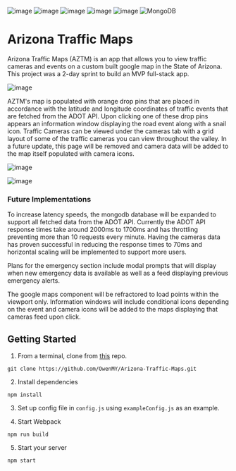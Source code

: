 ![image](https://img.shields.io/badge/JavaScript-323330?style=for-the-badge&logo=javascript&logoColor=F7DF1E) ![image](https://img.shields.io/badge/React-20232A?style=for-the-badge&logo=react&logoColor=61DAFB) ![image](https://img.shields.io/badge/CSS3-1572B6?style=for-the-badge&logo=css3&logoColor=white) ![image](https://img.shields.io/badge/HTML5-E34F26?style=for-the-badge&logo=html5&logoColor=white) ![image](https://img.shields.io/badge/Express.js-000000?style=for-the-badge&logo=express&logoColor=white) ![MongoDB](https://img.shields.io/badge/MongoDB-%234ea94b.svg?style=for-the-badge&logo=mongodb&logoColor=white)

# Arizona Traffic Maps
Arizona Traffic Maps (AZTM) is an app that allows you to view traffic cameras and events on a custom built google map in the State of Arizona. This project was a 2-day sprint to build an MVP full-stack app.

![image](https://lh3.googleusercontent.com/8vx06nJxucGnL_10P1MaSZkHpWRFNE-LOJ4ZU5JVzSfwCZEsQ21607gtTQQtoKehxOrufXAJNUBiDyLjymsmBOZ9-qv2tTkzs7T-1h9qrVUx9RRVSEj6Kn6kwnoKZY83ANLQPagpMA=w2400)

AZTM's map is populated with orange drop pins that are placed in accordance with the latitude and longitude coordinates of traffic events that are fetched from the ADOT API. Upon clicking one of these drop pins appears an information window displaying the road event along with a snail icon.  Traffic Cameras can be viewed under the cameras tab with a grid layout of some of the traffic cameras you can view throughout the valley. In a future update, this page will be removed and camera data will be added to the map itself populated with camera icons.  

![image](https://lh3.googleusercontent.com/dGpPPGPNsH0PLOZ0HK3GjCxOBQueY1lY8O7FgZyRvJC3aiTpV-mKuTT7uc4MC2oNkHDshYWjxiEpYT9BKQq_HHMA0r4OjFsLkn8hmsIepX2z3mZJk82csFRn1rEDzjh7_sY4VQaXqA=w2400)

![image](https://lh3.googleusercontent.com/u13JWK3EF4aPjr6-i0nDI-toDSg30lwJ1PP26kuFwegQT2LScDveBt0z_4dq0G3l33ar8bVlPzY08ZLg87LXAO2AuT8TA1nia-ovbbHfrvFMXDIDDfsU8TD3e1G9NI1R9KZaN_xtEQ=w2400)

### Future Implementations
To increase latency speeds, the mongodb database will be expanded to support all fetched data from the ADOT API.  Currently the ADOT API response times take around 2000ms to 1700ms and has throttling preventing more than 10 requests every minute. Having the cameras data has proven successful in reducing the response times to 70ms and horizontal scaling will be implemented to support more users.

Plans for the emergency section include modal prompts that will display when new emergency data is available as well as a feed displaying previous emergency alerts.

The google maps component will be refractored to load points within the viewport only. Information windows will include conditional icons depending on the event and camera icons will be added to the maps displaying that cameras feed upon click.


## Getting Started
1. From a terminal, clone from [this](https://github.com/OwenMY/Arizona-Traffic-Maps.git) repo.
```
git clone https://github.com/OwenMY/Arizona-Traffic-Maps.git
```
2. Install dependencies
```
npm install
```

3. Set up config file in `config.js` using `exampleConfig.js` as an example.

4. Start Webpack
```
npm run build
```
5. Start your server
```
npm start
```
